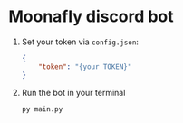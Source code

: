 # Moonafly discord bot

1. Set your token via `config.json`:

    ```json
    {
        "token": "{your TOKEN}"
    }
    ```

2. Run the bot in your terminal

    ```bash
    py main.py
    ```
